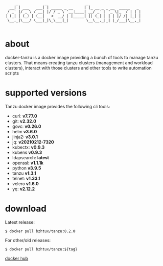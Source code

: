 ```
     _            _                  _                        
  __| | ___   ___| | _____ _ __     | |_ __ _ _ __  _____   _ 
 / _` |/ _ \ / __| |/ / _ \ '__|____| __/ _` | '_ \|_  / | | |
| (_| | (_) | (__|   <  __/ | |_____| || (_| | | | |/ /| |_| |
 \__,_|\___/ \___|_|\_\___|_|        \__\__,_|_| |_/___|\__,_|
                                                              

```

# about
docker-tanzu is a docker image providing a bunch of tools to manage tanzu clusters. That means creating tanzu clusters (management and workload clusters), interact with those clusters and other tools to write automation scripts


# supported versions

Tanzu docker image provides the following cli tools:

 * curl: **v7.77.0**
 * git: **v2.32.0**
 * govc: **v0.26.0**
 * helm **v3.6.0**
 * jinja2: **v3.0.1**
 * jq: **v20210212-7320**
 * kubectx: **v0.9.3**
 * kubens **v0.9.3**
 * ldapsearch: **latest**
 * openssl: **v1.1.1k**
 * python **v3.9.5**
 * tanzu **v1.3.1**
 * telnet: **v1.33.1**
 * velero **v1.6.0**
 * yq: **v2.12.2** 

# download

Latest release:

```shell
$ docker pull bzhtux/tanzu:0.2.0
```

For other/old releases:

```shell
$ docker pull bzhtux/tanzu:${tag}
```

[docker hub](https://hub.docker.com/repository/docker/bzhtux/tanzu-tools/tags?page=1&ordering=name)